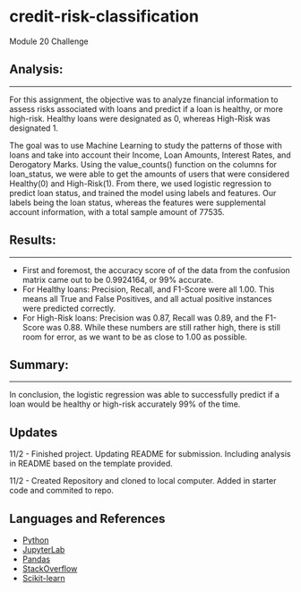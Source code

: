 # credit-risk-classification
Module 20 Challenge


## Analysis:
----------------
For this assignment, the objective was to analyze financial information to assess risks associated with loans and predict if a loan is healthy, or more high-risk. Healthy loans were designated as 0, whereas High-Risk was designated 1.

The goal was to use Machine Learning to study the patterns of those with loans and take into account their Income, Loan Amounts, Interest Rates, and Derogatory Marks. Using the value_counts() function on the columns for loan_status, we were able to get the amounts of users that were considered Healthy(0) and High-Risk(1). From there, we used logistic regression to predict loan status, and trained the model using labels and features. Our labels being the loan status, whereas the features were supplemental account information, with a total sample amount of 77535.

## Results:
----------------
- First and foremost, the accuracy score of of the data from the confusion matrix came out to be 0.9924164, or 99% accurate.
- For Healthy loans: Precision, Recall, and F1-Score were all 1.00. This means all True and False Positives, and all actual positive instances were predicted correctly.
- For High-Risk loans: Precision was 0.87, Recall was 0.89, and the F1-Score was 0.88. While these numbers are still rather high, there is still room for error, as we want to be as close to 1.00 as possible.

## Summary:
----------------
In conclusion, the logistic regression was able to successfully predict if a loan would be healthy or high-risk accurately 99% of the time.

## Updates
11/2 - Finished project. Updating README for submission. Including analysis in README based on the template provided.

11/2 - Created Repository and cloned to local computer. Added in starter code and commited to repo.


## Languages and References
- [Python](https://docs.python.org/3/)
- [JupyterLab](https://jupyterlab.readthedocs.io/en/latest/)
- [Pandas](https://pandas.pydata.org/docs/)
- [StackOverflow](https://stackoverflow.com/)
- [Scikit-learn](https://scikit-learn.org/stable/)
